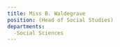 ```yaml
---
title: Miss B. Waldegrave
position: (Head of Social Studies)
departments:
  -Social Sciences
---
```


